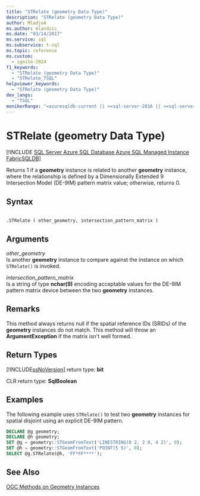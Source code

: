 ```yaml
---
title: "STRelate (geometry Data Type)"
description: "STRelate (geometry Data Type)"
author: MladjoA
ms.author: mlandzic
ms.date: "03/14/2017"
ms.service: sql
ms.subservice: t-sql
ms.topic: reference
ms.custom:
  - ignite-2024
f1_keywords:
  - "STRelate (geometry Data Type)"
  - "STRelate_TSQL"
helpviewer_keywords:
  - "STRelate (geometry Data Type)"
dev_langs:
  - "TSQL"
monikerRange: "=azuresqldb-current || >=sql-server-2016 || >=sql-server-linux-2017 || =azuresqldb-mi-current || =fabric"
---
```

# STRelate (geometry Data Type)
[!INCLUDE [SQL Server Azure SQL Database Azure SQL Managed Instance FabricSQLDB](../../includes/applies-to-version/sql-asdb-asdbmi-fabricsqldb.md)]

  Returns 1 if a **geometry** instance is related to another **geometry** instance, where the relationship is defined by a Dimensionally Extended 9 Intersection Model (DE-9IM) pattern matrix value; otherwise, returns 0.  
  
## Syntax  
  
```  
  
.STRelate ( other_geometry, intersection_pattern_matrix )  
```  
  
## Arguments
 *other_geometry*  
 Is another **geometry** instance to compare against the instance on which `STRelate()` is invoked.  
  
 *intersection_pattern_matrix*  
 Is a string of type **nchar(9)** encoding acceptable values for the DE-9IM pattern matrix device between the two **geometry** instances.  
  
## Remarks  
 This method always returns null if the spatial reference IDs (SRIDs) of the **geometry** instances do not match. This method will throw an **ArgumentException** if the matrix isn't well formed.
  
## Return Types  
 [!INCLUDE[ssNoVersion](../../includes/ssnoversion-md.md)] return type: **bit**  
  
 CLR return type: **SqlBoolean**  
  
## Examples  
 The following example uses `STRelate()` to test two **geometry** instances for spatial disjoint using an explicit DE-9IM pattern.  
  
```sql
DECLARE @g geometry;  
DECLARE @h geometry;  
SET @g = geometry::STGeomFromText('LINESTRING(0 2, 2 0, 4 2)', 0);  
SET @h = geometry::STGeomFromText('POINT(5 5)', 0);  
SELECT @g.STRelate(@h, 'FF*FF****');  
```  
  
## See Also  
 [OGC Methods on Geometry Instances](../../t-sql/spatial-geometry/ogc-methods-on-geometry-instances.md)  
  
  
